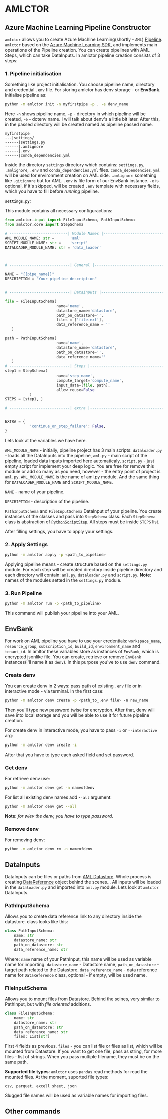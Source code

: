 # AMLCTOR

## Azure Machine Learning Pipeline Constructor

`amlctor` allows you to create Azure Machine Learning(shortly - `AML`)  [Pipeline](https://learn.microsoft.com/en-us/azure/machine-learning/concept-ml-pipelines?view=azureml-api-2). `amlctor` based on the [Azure Machine Learning SDK](https://learn.microsoft.com/en-us/azure/machine-learning/v1/how-to-create-machine-learning-pipelines?view=azureml-api-1&preserve-view=true), and implements main operations of the Pipeline creation. You can create pipelines with AML Steps, which can take DataInputs.
In amlctor pipeline creation consists of 3 steps:

### 1. Pipeline initialisation

Something like project initialisation. You choose pipeline name, directory and credential `.env` file. For storing amlctor has denv storage - or **EnvBank**. Initialise pipeline as:

```bash
python -m amlctor init -n myfirstpipe -p . -e denv_name
```

Here `-n` shows pipeline name, `-p` - directory in which pipeline will be created, `-e` - dotenv name. I will talk about denv's a little bit later. After this, in the passed directory will be created named as pipeline passed name.

```directory
myfirstpipe
---|settings/
------|settings.py
------|.amlignore
------|.env
------|conda_dependencies.yml
```

 Inside the directory `settings` directory which contains: `settings.py`, `.amlignore`, `.env` and `conda_dependencies.yml` files. `conda_dependencies.yml` will be used for environment creation on AML side. `.amlignore` something like `.gitignore` but for AML. `.env` is file form of our EnvBank instance. `-e` is optional, if it's skipped, will be created `.env` template with necessary fields, which you have to fill before *running* pipeline.

 **`settings.py`**:

 This module contains all necessary configuractions:

 ```python
from amlctor.input import FileInputSchema, PathInputSchema
from amlctor.core import StepSchema

# --------------------------| Module Names |----------------------------
AML_MODULE_NAME: str =       'aml'
SCRIPT_MODULE_NAME: str =    'script'
DATALOADER_MODULE_NAME: str = 'data_loader'



# ---------------------------| General |---------------------------------

NAME = "{{pipe_name}}"
DESCRIPTION = "Your pipeline description"


# ---------------------------| DataInputs |-------------------------------

file = FileInputSchema(
                        name='name', 
                        datastore_name='datastore', 
                        path_on_datastore='', 
                        files = ['file.ext'], 
                        data_reference_name = ''
    )

path = PathInputSchema(
                        name='name', 
                        datastore_name='datastore', 
                        path_on_datastore='',
                        data_reference_name=''
    )
# ---------------------------| Steps |---------------------------------
step1 = StepSchema(
                        name='step_name', 
                        compute_target='compute_name', 
                        input_data=[file, path], 
                        allow_reuse=False
            )
STEPS = [step1, ]

# ---------------------------| extra |---------------------------------


EXTRA = {
            'continue_on_step_failure': False,
}
 ```

Lets look at the variables we have here.

`AML_MODULE_NAME` - initially, pipeline project has 3 main scripts: `dataloader.py` - loads all the DataInputs into the pipeline, `aml.py` - main script of the pipeline, loaded data inputs imported here automaticaly, `script.py` - just empty script for implement your deep logic. You are free for remove this module or add so many as you need, however - the entry point of project is `aml.py`. `AML_MODULE_NAME` is the name of aml.py module. And the same thing for `DATALOADER_MODULE_NAME` and `SCRIPT_MODULE_NAME`.

`NAME` - name of your pipeline.

`DESCRIPTION` - description of the pipeline.

`PathInputSchema` and `FileInputSchema` DataInput of your pipeline. You create instances of the classes and pass into `StepSchema` class. Each `StepSchema` class is abstraction of [`PythonScriptStep`](https://learn.microsoft.com/en-us/python/api/azureml-pipeline-steps/azureml.pipeline.steps.python_script_step.pythonscriptstep?view=azure-ml-py). All steps must be inside `STEPS` list.

After filling settings, you have to apply your settings.

### 2. **Apply** Settings

```bash
python -m amlctor apply -p <path_to_pipeline>
```

Applying pipeline means - create structure based on the `settings.py` module. For each step will be created directory inside pipeline directory and each directory will contain: `aml.py`, `dataloader.py` and `script.py`. **Note**: names of the modules setted in the `settings.py` module.

### 3. **Run** Pipeline

```bash
python -m amlctor run -p <path_to_pipeline>
```

This command will publish your pipeline into your AML. 

## EnvBank

For work on AML pipeline you have to use your credentials: `workspace_name`, `resource_group`, `subscription_id`, `build_id`, `environment_name` and `tenant_id`. In amltor these variables store as instances of `EnvBank`, which is encrypted jsonlike file. You can create, retrieve or remove `EnvBank` instances(I'll name it as `denv`). In this purpose you've to use `denv` command.

### **Create denv**

You can create denv in 2 ways: pass path of existing `.env` file or in interactive mode - via terminal. In the first case:

```bash
python -m amlctor denv create -p <path_to_.env file> -n new_name
```

Then you'll type new password twise for encryption. After that, denv will save into local storage and you will be able to use it for future pipeline creation.

For create denv in interactive mode, you have to pass `-i` or `--interactive` arg:

```bash
python -m amlctor denv create -i
```

After that you have to type each asked field and set password.

### Get denv

For retrieve denv use:

```bash
python -m amlctor denv get -n nameofdenv
```

For list all existing denv names add -`-all` argument:

```bash
python -m amlctor denv get --all
```

**Note**: *for wiev the denv, you have to type password*.

### Remove denv

For removing denv:

```bash
python -m amlctor denv rm -n nameofdenv
```

## DataInputs

DataInputs can be files or paths from [AML Datastore](https://learn.microsoft.com/en-us/python/api/azureml-core/azureml.core.datastore.datastore?view=azure-ml-py). Whole process is creating [DataReference](https://learn.microsoft.com/en-us/python/api/azureml-core/azureml.data.data_reference.datareference?view=azure-ml-py) object behind the scenes... All inputs will be loaded in the `dataloader.py` and imported into `aml.py` module. Lets look at `amlctor` DataInputs.

### PathInputSchema

Allows you to create data reference link to any directory inside the datastore. class looks like this:

```python
class PathInputSchema:
    name: str
    datastore_name: str
    path_on_datastore: str
    data_reference_name: str
```

Where: `name` name of your PathInput, this name will be used as variable name for importing. `datastore_name` - Datastore name, `path_on_datastore` - target path related to the Datastore. `data_reference_name` - data reference name for `DataReference` class, optional - if empty, will be used name. 

### FileInputSchema

Allows you to mount files from Datastore. Behind the scines, very similar to PathInput, but with *file oriented* additions.

```python
class FileInputSchema:
    name: str
    datastore_name: str
    path_on_datastore: str
    data_reference_name: str
    files: List[str]
```

First 4 fields as previous. `files` - you can list file or files as list, which will be mounted from Datastore. If you want to get one file, pass as string, for more files - list of strings. When you pass multiple filename, they must be on the same path. 

**Supported file types**: `amlctor` uses `pandas` read methods for read the mounted files. At the moment, suported file types:

```directory
csv, parquet, excell sheet, json
```

Slugged file names will be used as variable names for importing files.

## Other commands

